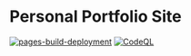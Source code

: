 # Personal Portfolio Site

[![pages-build-deployment](https://github.com/neelrast/neelrast.github.io/actions/workflows/pages/pages-build-deployment/badge.svg)](https://github.com/neelrast/neelrast.github.io/actions/workflows/pages/pages-build-deployment)
[![CodeQL](https://github.com/neelrast/neelrast.github.io/actions/workflows/codeql.yml/badge.svg)](https://github.com/neelrast/neelrast.github.io/actions/workflows/codeql.yml)